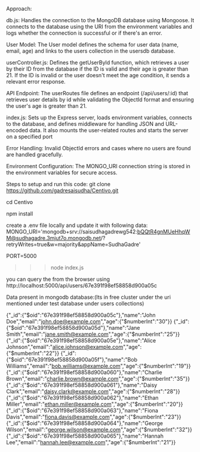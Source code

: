 Approach:

db.js:
Handles the connection to the MongoDB database using Mongoose. It connects to the database using the URI from the environment variables and logs whether the connection is successful or if there's an error.

User Model: The User model defines the schema for user data (name, email, age) and links to the users collection in the usersdb database.

userController.js:
Defines the getUserById function, which retrieves a user by their ID from the database if the ID is valid and their age is greater than 21. If the ID is invalid or the user doesn't meet the age condition, it sends a relevant error response.

API Endpoint: The userRoutes file defines an endpoint (/api/users/:id) that retrieves user details by id while validating the ObjectId format and ensuring the user's age is greater than 21.

index.js:
Sets up the Express server, loads environment variables, connects to the database, and defines middleware for handling JSON and URL-encoded data. It also mounts the user-related routes and starts the server on a specified port

Error Handling: Invalid ObjectId errors and cases where no users are found are handled gracefully.

Environment Configuration: The MONGO_URI connection string is stored in the environment variables for secure access.

Steps to setup and run this code:
git clone https://github.com/gadresaisudha/Centivo.git

cd Centivo

npm install

create a .env file locally and update it with following data:
MONGO_URI='mongodb+srv://saisudhagadrewg542:bQQtR4gnMUeHhqWM@sudhagadre.3mjut7o.mongodb.net/?retryWrites=true&w=majority&appName=SudhaGadre'

PORT=5000

>>>node index.js

you can query the from the browser using
http://localhost:5000/api/users/67e391f98ef58858d900a05c


Data present in mongodb database:(Its in free cluster under the uri mentioned under test database under users collections)

{"_id":{"$oid":"67e391f98ef58858d900a05c"},"name":"John Doe","email":"john.doe@example.com","age":{"$numberInt":"30"}}
{"_id":{"$oid":"67e391f98ef58858d900a05d"},"name":"Jane Smith","email":"jane.smith@example.com","age":{"$numberInt":"25"}}
{"_id":{"$oid":"67e391f98ef58858d900a05e"},"name":"Alice Johnson","email":"alice.johnson@example.com","age":{"$numberInt":"22"}}
{"_id":{"$oid":"67e391f98ef58858d900a05f"},"name":"Bob Williams","email":"bob.williams@example.com","age":{"$numberInt":"19"}}
{"_id":{"$oid":"67e391f98ef58858d900a060"},"name":"Charlie Brown","email":"charlie.brown@example.com","age":{"$numberInt":"35"}}
{"_id":{"$oid":"67e391f98ef58858d900a061"},"name":"Daisy Clark","email":"daisy.clark@example.com","age":{"$numberInt":"28"}}
{"_id":{"$oid":"67e391f98ef58858d900a062"},"name":"Ethan Miller","email":"ethan.miller@example.com","age":{"$numberInt":"20"}}
{"_id":{"$oid":"67e391f98ef58858d900a063"},"name":"Fiona Davis","email":"fiona.davis@example.com","age":{"$numberInt":"23"}}
{"_id":{"$oid":"67e391f98ef58858d900a064"},"name":"George Wilson","email":"george.wilson@example.com","age":{"$numberInt":"32"}}
{"_id":{"$oid":"67e391f98ef58858d900a065"},"name":"Hannah Lee","email":"hannah.lee@example.com","age":{"$numberInt":"21"}}
